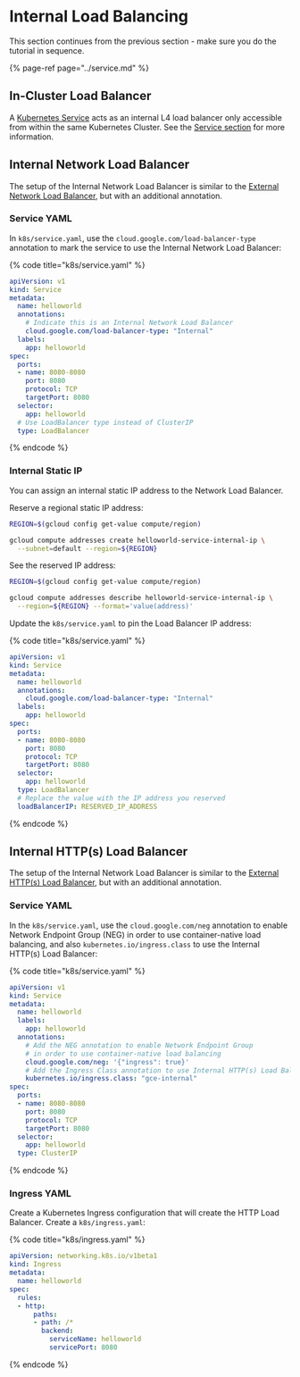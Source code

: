 # Internal Load Balancing

This section continues from the previous section - make sure you do the tutorial in sequence.

{% page-ref page="../service.md" %}

## In-Cluster Load Balancer

A [Kubernetes Service](../service.md#service) acts as an internal L4 load balancer only accessible from within the same Kubernetes Cluster. See the [Service section](../service.md#service) for more information.

## Internal Network Load Balancer

The setup of the Internal Network Load Balancer is similar to the [External Network Load Balancer](external-load-balancing.md#external-network-load-balancer), but with an additional annotation.

### Service YAML

In `k8s/service.yaml`, use the `cloud.google.com/load-balancer-type` annotation to mark the service to use the Internal Network Load Balancer:

{% code title="k8s/service.yaml" %}
```yaml
apiVersion: v1
kind: Service
metadata:
  name: helloworld
  annotations:
    # Indicate this is an Internal Network Load Balancer
    cloud.google.com/load-balancer-type: "Internal"
  labels:
    app: helloworld
spec:
  ports:
  - name: 8080-8080
    port: 8080
    protocol: TCP
    targetPort: 8080
  selector:
    app: helloworld
  # Use LoadBalancer type instead of ClusterIP
  type: LoadBalancer
```
{% endcode %}

### Internal Static IP

You can assign an internal static IP address to the Network Load Balancer.

Reserve a regional static IP address:

```bash
REGION=$(gcloud config get-value compute/region)

gcloud compute addresses create helloworld-service-internal-ip \
  --subnet=default --region=${REGION}
```

See the reserved IP address:

```bash
REGION=$(gcloud config get-value compute/region)

gcloud compute addresses describe helloworld-service-internal-ip \
  --region=${REGION} --format='value(address)'
```

Update the `k8s/service.yaml` to pin the Load Balancer IP address:

{% code title="k8s/service.yaml" %}
```yaml
apiVersion: v1
kind: Service
metadata:
  name: helloworld
  annotations:
    cloud.google.com/load-balancer-type: "Internal"
  labels:
    app: helloworld
spec:
  ports:
  - name: 8080-8080
    port: 8080
    protocol: TCP
    targetPort: 8080
  selector:
    app: helloworld
  type: LoadBalancer
  # Replace the value with the IP address you reserved
  loadBalancerIP: RESERVED_IP_ADDRESS
```
{% endcode %}

## Internal HTTP\(s\) Load Balancer

The setup of the Internal Network Load Balancer is similar to the [External HTTP\(s\) Load Balancer](external-load-balancing.md#external-http-load-balancer), but with an additional annotation.

### Service YAML

In the `k8s/service.yaml`, use the `cloud.google.com/neg` annotation to enable Network Endpoint Group \(NEG\) in order to use container-native load balancing, and also `kubernetes.io/ingress.class` to use the Internal HTTP\(s\) Load Balancer:

{% code title="k8s/service.yaml" %}
```yaml
apiVersion: v1
kind: Service
metadata:
  name: helloworld
  labels:
    app: helloworld
  annotations:
    # Add the NEG annotation to enable Network Endpoint Group
    # in order to use container-native load balancing
    cloud.google.com/neg: '{"ingress": true}'
    # Add the Ingress Class annotation to use Internal HTTP(s) Load Balancer
    kubernetes.io/ingress.class: "gce-internal"
spec:
  ports:
  - name: 8080-8080
    port: 8080
    protocol: TCP
    targetPort: 8080
  selector:
    app: helloworld
  type: ClusterIP
```
{% endcode %}

### Ingress YAML

Create a Kubernetes Ingress configuration that will create the HTTP Load Balancer. Create a `k8s/ingress.yaml`:

{% code title="k8s/ingress.yaml" %}
```yaml
apiVersion: networking.k8s.io/v1beta1
kind: Ingress
metadata:
  name: helloworld
spec:
  rules:
  - http:
      paths:
      - path: /*
        backend:
          serviceName: helloworld
          servicePort: 8080
```
{% endcode %}


